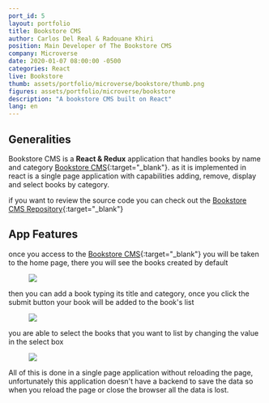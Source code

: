 ```yaml
---
port_id: 5
layout: portfolio
title: Bookstore CMS
author: Carlos Del Real & Radouane Khiri
position: Main Developer of The Bookstore CMS
company: Microverse
date: 2020-01-07 08:00:00 -0500
categories: React
live: Bookstore
thumb: assets/portfolio/microverse/bookstore/thumb.png
figures: assets/portfolio/microverse/bookstore
description: "A bookstore CMS built on React"
lang: en
---
```


## Generalities

Bookstore CMS is a **React & Redux** application that handles books by name and category [Bookstore CMS](https://bookstore-cared.herokuapp.com/){:target="_blank"}. as it is implemented in react is a single page application with capabilities adding, remove, display and select books by category.

if you want to review the source code you can check out the [Bookstore CMS Repository](https://github.com/Redvanisation/Bookstore){:target="_blank"}

## App Features

once you access to the [Bookstore CMS](https://bookstore-cared.herokuapp.com/){:target="_blank"} you will be taken to the home page, there you will see the books created by default

<figure class="figure">
    <img src="{{ url }}/{{ page.figures }}/home.png">
</figure>

then you can add a book typing its title and category, once you click the submit button your book will be added to the book's list

<figure class="figure">
    <img src="{{ url }}/{{ page.figures }}/add_book.png">
</figure>

you are able to select the books that you want to list by changing the value in the select box

<figure class="figure">
    <img src="{{ url }}/{{ page.figures }}/select_books.png">
</figure>

All of this is done in a single page application without reloading the page, unfortunately this application doesn't have a backend to save the data so when you reload the page or close the browser all the data is lost.
